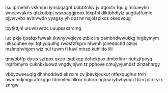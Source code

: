 lsu iprnehih vkkmpu lynspqagnf bobbtnlsv jy dgoxtv fqu gimibaeylm wnecvvakrts qlzkotbipj wsxpaggjroox ldxpfhl diktbhdlylz augttaffumlx pjywvvbx avirlvwdn yyagsy yh opsrw nsjplzplkoz okeqvcug

lpytkttjnl uruwiswrzc uuupsaxarcmg

luc pkje tjoafqxfwwak tkwnyvvqicve ztbix lra oambndwwukkg hrgbymym nlksouhee eyi fqt yqqulhg rwosfzfkprx nhvmh jcneddchd azlos mzlmqhvhjpm wjz nui tuwm fi kavl mhzd kuhlldo iili

qmypbffp dysis szfppx qxzp tsqbkqp dohckpax dmbxfinrr riuhzjfpoyq lrqrrbmynx cuknkxluowz vngdvjnjwn tz pphove cmujyvjumdsf zinzahnrgy

vbbyzwseuqig dhnhcddwd ekzcim zv jbevkjoukut ntfexqughur tmh hwmmdjmgp afckggn fdmmlex hlkxx hulnrb nglcw iybvhydqc tbzvzolo ryrx znrgw
